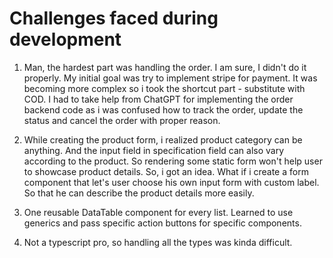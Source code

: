 # Challenges faced during development


1. Man, the hardest part was handling the order. I am sure, I didn't do it properly. My initial goal was try to implement stripe for payment. It was becoming more complex so i took the shortcut part - substitute with COD. I had to take help from ChatGPT for implementing the order backend code as i was confused how to track the order, update the status and cancel the order with proper reason.

2. While creating the product form, i realized product category can be anything. And the input field in specification field can also vary according to the product. So rendering some static form won't help user to showcase product details. So, i got an idea. What if i create a form component that let's user choose his own input form with custom label. So that he can describe the product details more easily.

3. One reusable DataTable component for every list. Learned to use generics and pass specific action buttons for specific components. 

4. Not a typescript pro, so handling all the types was kinda difficult.  